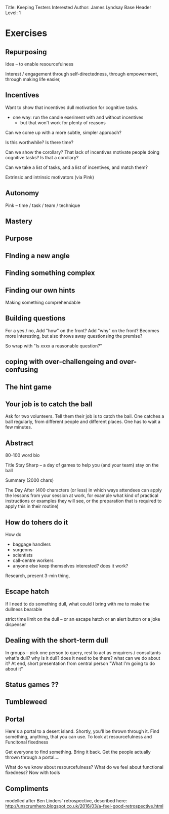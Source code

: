 Title: Keeping Testers Interested
Author: James Lyndsay
Base Header Level: 1

# Exercises #

## Repurposing ##

Idea – to enable resourcefulness

Interest / engagement through self-directedness, through empowerment, through making life easier, 


## Incentives ##

Want to show that incentives dull motivation for cognitive tasks.
-	one way: run the candle exeriment with and without incentives
	-	but that won't work for plenty of reasons

Can we come up with a more subtle, simpler approach?

Is this worthwhile?
Is there time?

Can we show the corollary? That lack of incentives motivate people doing cognitive tasks? Is that a corollary?

Can we take a list of tasks, and a list of incentives, and match them?

Extrinsic and intrinsic motivators (via Pink)


## Autonomy ##

Pink – time / task / team / technique

## Mastery ##

## Purpose ##

## FInding a new angle ##

## Finding something complex ##

## Finding our own hints ##

Making something comprehendable



## Building questions ##


For a yes / no,
Add "how" on the front?
Add "why" on the front?
Becomes more interesting, but also throws away questionsing the premise?

So wrap with "Is xxxx a reasonable question?"



## coping with over-challengeing and over-confusing ##

## The hint game ##

## Your job is to catch the ball ##

Ask for two volunteers.
Tell them their job is to catch the ball.
One catches a ball regularly, from different people and different places.
One has to wait a few minutes.


## Abstract ##

80-100 word bio

Title
Stay Sharp – a day of games to help you (and your team) stay on the ball

Summary (2000 chars) 

The Day After (400 characters (or less) in which ways attendees can apply the lessons from your session at work, for example what kind of practical instructions or examples they will see, or the preparation that is required to apply this in their routine)

## How do tohers do it ##

How do 
-	baggage handlers
-	surgeons
-	scientists
-	call-centre workers
-	anyone else
keep themselves interested?
does it work?

Research, present 3-min thing, 

## Escape hatch ##

If I need to do something dull, what could I bring with me to make the dullness bearable

strict time limit on the dull – or an escape hatch or an alert button or a joke dispenser

## Dealing with the short-term dull ##

In groups – pick one person to query, rest to act as enquirers / consultants
what's dull?
why is it dull?
does it need to be there?
what can we do about it?
At end, short presentation from central person "What I'm going to do about it"

## Status games ?? ##

## Tumbleweed ##

## Portal ##

Here's a portal to a desert island. Shortly, you'll be thrown through it. Find something, anything, that you can use.
To look at resourcefulness and Funcitonal fixedness

Get everyone to find something. Bring it back.
Get the people actually thrown through a portal….

What do we know about resourcefulness?
What do we feel about functional fixedness? 
Now with tools


## Compliments ##

modelled after Ben Linders' retrospective, described here: http://unscrumhero.blogspot.co.uk/2016/03/a-feel-good-retrospective.html


